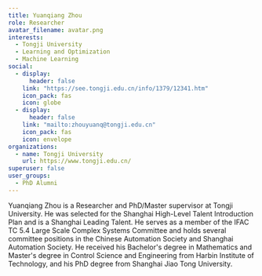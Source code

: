 ```yaml
---
title: Yuanqiang Zhou
role: Researcher
avatar_filename: avatar.png
interests:
  - Tongji University
  - Learning and Optimization
  - Machine Learning
social:
  - display:
      header: false
    link: "https://see.tongji.edu.cn/info/1379/12341.htm"
    icon_pack: fas
    icon: globe
  - display:
      header: false
    link: "mailto:zhouyuanq@tongji.edu.cn"
    icon_pack: fas
    icon: envelope
organizations:
  - name: Tongji University
    url: https://www.tongji.edu.cn/
superuser: false
user_groups:
  - PhD Alumni
---
```


Yuanqiang Zhou is a Researcher and PhD/Master supervisor at Tongji University. He was selected for the Shanghai High-Level Talent Introduction Plan and is a Shanghai Leading Talent. He serves as a member of the IFAC TC 5.4 Large Scale Complex Systems Committee and holds several committee positions in the Chinese Automation Society and Shanghai Automation Society. He received his Bachelor's degree in Mathematics and Master's degree in Control Science and Engineering from Harbin Institute of Technology, and his PhD degree from Shanghai Jiao Tong University. 